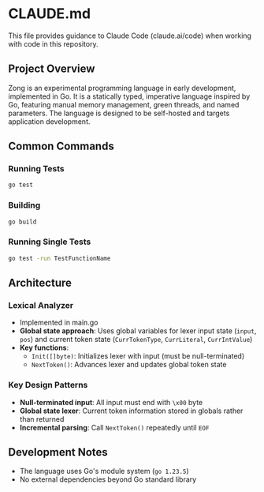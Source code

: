 # CLAUDE.md

This file provides guidance to Claude Code (claude.ai/code) when working with code in this repository.

## Project Overview

Zong is an experimental programming language in early development, implemented in Go. It is a statically typed, imperative language inspired by Go, featuring manual memory management, green threads, and named parameters. The language is designed to be self-hosted and targets application development.

## Common Commands

### Running Tests
```bash
go test
```

### Building
```bash
go build
```

### Running Single Tests
```bash
go test -run TestFunctionName
```

## Architecture

### Lexical Analyzer

- Implemented in main.go
- **Global state approach**: Uses global variables for lexer input state (`input`, `pos`) and current token state (`CurrTokenType`, `CurrLiteral`, `CurrIntValue`)
- **Key functions**:
  - `Init([]byte)`: Initializes lexer with input (must be null-terminated)
  - `NextToken()`: Advances lexer and updates global token state

### Key Design Patterns

- **Null-terminated input**: All input must end with `\x00` byte
- **Global state lexer**: Current token information stored in globals rather than returned
- **Incremental parsing**: Call `NextToken()` repeatedly until `EOF`

## Development Notes

- The language uses Go's module system (`go 1.23.5`)
- No external dependencies beyond Go standard library

